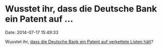 Wusstet ihr, dass die Deutsche Bank ein Patent auf \...
=======================================================

Date: 2014-07-17 15:49:33

Wusstet ihr, [dass die Deutsche Bank ein Patent auf verkettete Listen
hält](http://www.google.com/patents/US7028023?hl=de&dq=7028023)?
